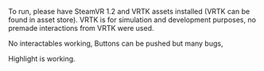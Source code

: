 To run, please have SteamVR 1.2 and VRTK assets installed (VRTK can be found in asset store).
VRTK is for simulation and development purposes, no premade interactions from VRTK were used.

No interactables working,
Buttons can be pushed but many bugs,

Highlight is working.
